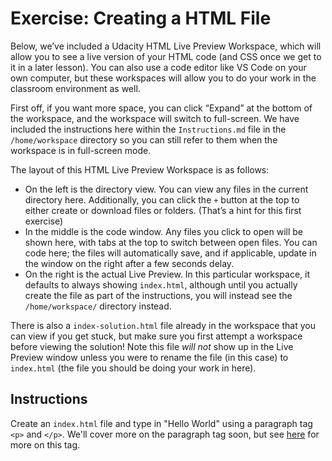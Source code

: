 # Exercise: Creating a HTML File

Below, we’ve included a Udacity HTML Live Preview Workspace, which will allow you to see a live version of your HTML code (and CSS once we get to it in a later lesson). You can also use a code editor like VS Code on your own computer, but these workspaces will allow you to do your work in the classroom environment as well.

First off, if you want more space, you can click “Expand” at the bottom of the workspace, and the workspace will switch to full-screen. We have included the instructions here within the `Instructions.md` file in the `/home/workspace` directory so you can still refer to them when the workspace is in full-screen mode.

The layout of this HTML Live Preview Workspace is as follows:

- On the left is the directory view. You can view any files in the current directory here. Additionally, you can click the `+` button at the top to either create or download files or folders. (That’s a hint for this first exercise)
- In the middle is the code window. Any files you click to open will be shown here, with tabs at the top to switch between open files. You can code here; the files will automatically save, and if applicable, update in the window on the right after a few seconds delay.
- On the right is the actual Live Preview. In this particular workspace, it defaults to always showing `index.html`, although until you actually create the file as part of the instructions, you will instead see the `/home/workspace/` directory instead. 

There is also a `index-solution.html` file already in the workspace that you can view if you get stuck, but make sure you first attempt a workspace before viewing the solution! Note this file *will not* show up in the Live Preview window unless you were to rename the file (in this case) to `index.html` (the file you should be doing your work in here).

## Instructions

Create an `index.html` file and type in "Hello World" using a paragraph tag `<p>` and `</p>`. We'll cover more on the paragraph tag soon, but see [here](https://developer.mozilla.org/en-US/docs/Web/HTML/Element/p) for more on this tag.
